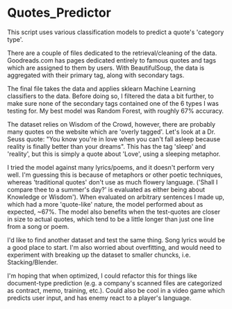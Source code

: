 # Quotes_Predictor

This script uses various classification models to predict a quote's 'category type'. 

There are a couple of files dedicated to the retrieval/cleaning of the data. Goodreads.com has pages dedicated entirely to famous quotes and tags which are assigned to them by users. With BeautifulSoup, the data is aggregated with their primary tag, along with secondary tags. 

The final file takes the data and applies sklearn Machine Learning classifiers to the data. Before doing so, I filtered the data a bit further, to make sure none of the secondary tags contained one of the 6 types I was testing for. My best model was Random Forest, with roughly 67% accuracy.

The dataset relies on Wisdom of the Crowd, however, there are probably many quotes on the website which are 'overly tagged'. Let's look at a Dr. Seuss quote: "You know you're in love when you can't fall asleep because reality is finally better than your dreams". This has the tag 'sleep' and 'reality', but this is simply a quote about 'Love', using a sleeping metaphor.

I tried the model against many lyrics/poems, and it doesn't perform very well. I'm guessing this is because of metaphors or other poetic techniques, whereas 'traditional quotes' don't use as much flowery language. ('Shall I compare thee to a summer's day?' is evaluated as either being about Knowledge or Wisdom'). When evaluated on arbitrary sentences I made up, which had a more 'quote-like' nature, the model performed about as expected, ~67%. The model also benefits when the test-quotes are closer in size to actual quotes, which tend to be a little longer than just one line from a song or poem.

I'd like to find another dataset and test the same thing. Song lyrics would be a good place to start. I'm also worried about overfitting, and would need to experiment with breaking up the dataset to smaller chuncks, i.e. Stacking/Blender.

I'm hoping that when optimized, I could refactor this for things like document-type prediction (e.g. a company's scanned files are categorized as contract, memo, training, etc.). Could also be cool in a video game which predicts user input, and has enemy react to a player's language. 
